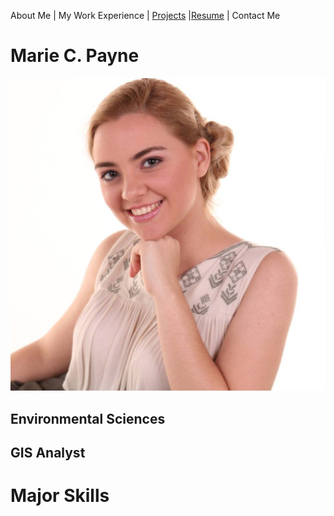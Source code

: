 
About Me | My Work Experience | [Projects](Projects_README.md) |[Resume](MP_Resume_9-9-2020_G.pdf) | Contact Me

# Marie C. Payne
![Personal Image](ProfileHeadshot.png)
## Environmental Sciences
## GIS Analyst
# Major Skills
